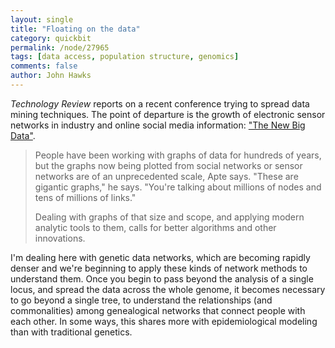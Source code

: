 ```yaml
---
layout: single 
title: "Floating on the data" 
category: quickbit
permalink: /node/27965
tags: [data access, population structure, genomics] 
comments: false 
author: John Hawks 
---
```


<i>Technology Review</i> reports on a recent conference trying to spread data mining techniques. The point of departure is the growth of electronic sensor networks in industry and online social media information: <a href="http://www.technologyreview.com/computing/38397/page1/">"The New Big Data"</a>. 

<blockquote>People have been working with graphs of data for hundreds of years, but the graphs now being plotted from social networks or sensor networks are of an unprecedented scale, Apte says. "These are gigantic graphs," he says. "You're talking about millions of nodes and tens of millions of links."

Dealing with graphs of that size and scope, and applying modern analytic tools to them, calls for better algorithms and other innovations.</blockquote>

I'm dealing here with genetic data networks, which are becoming rapidly denser and we're beginning to apply these kinds of network methods to understand them. Once you begin to pass beyond the analysis of a single locus, and spread the data across the whole genome, it becomes necessary to go beyond a single tree, to understand the relationships (and commonalities) among genealogical networks that connect people with each other. In some ways, this shares more with epidemiological modeling than with traditional genetics. 

